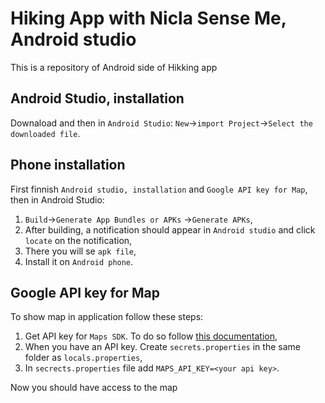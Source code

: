 # Hiking App with Nicla Sense Me, Android studio
This is a repository of Android side of Hikking app

## Android Studio, installation
Downaload and then in ``Android Studio``: ``New``->``import Project``->``Select the downloaded file``.

## Phone installation
First finnish ``Android studio, installation`` and ``Google API key for Map``, then in Android Studio:
  1. ``Build``->``Generate App Bundles or APKs`` ->``Generate APKs``,
  2. After building, a notification should appear in ``Android studio`` and click ``locate`` on the notification,
  3. There you will se ``apk file``,
  4. Install it on ``Android phone``.
## Google API key for Map
To show map in application follow these steps:

1. Get API key for ``Maps SDK``. To do so follow [this documentation](https://developers.google.com/maps/get-started),
2. When you have an API key. Create ``secrets.properties`` in the same folder as ``locals.properties``,
3. In ``secrects.properties`` file add ``MAPS_API_KEY=<your api key>``.

Now you should have access to the map
